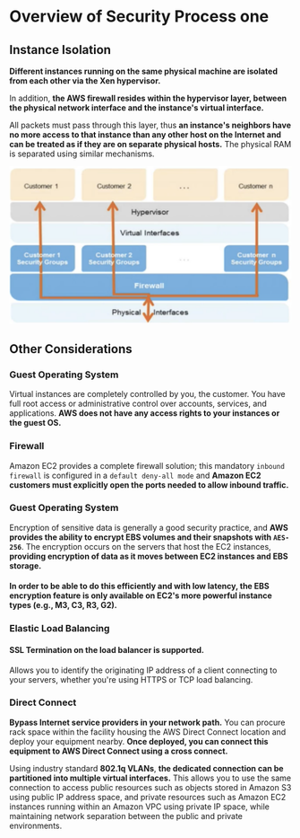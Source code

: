 # Overview of Security Process one

## Instance Isolation

**Different instances running on the same physical machine are isolated from each other via the Xen hypervisor.** 

In addition, **the AWS firewall resides within the hypervisor layer, between the physical network interface and the instance's virtual interface.** 

All packets must pass through this layer, thus **an instance's neighbors have no more access to that instance than any other host on the Internet and can be treated as if they are on separate physical hosts.** The physical RAM is separated using similar mechanisms.  


![Alt Image Text](images/2_1.jpg "body image")

## Other Considerations

### Guest Operating System

Virtual instances are completely controlled by you, the customer. You have full root access or administrative control over accounts, services, and applications. **AWS does not have any access rights to your instances or the guest OS.** 

### Firewall

Amazon EC2 provides a complete firewall solution; this mandatory `inbound firewall` is configured in a `default deny-all mode` and **Amazon EC2 customers must explicitly open the ports needed to allow inbound traffic.** 

### Guest Operating System

Encryption of sensitive data is generally a good security practice, and **AWS provides the ability to encrypt EBS volumes and their snapshots with `AES-256`**. The encryption occurs on the servers that host the EC2 instances, **providing encryption of data as it moves between EC2 instances and EBS storage.** 

#### In order to be able to do this efficiently and with low latency, the EBS encryption feature is only available on EC2's more powerful instance types (e.g., M3, C3, R3, G2). 



### Elastic Load Balancing

#### SSL Termination on the load balancer is supported. 

Allows you to identify the originating IP address of a client connecting to your servers, whether you're using HTTPS or TCP load balancing. 

### Direct Connect 

**Bypass Internet service providers in your network path.**  You can procure rack space within the facility housing the AWS Direct Connect location and deploy your equipment nearby. **Once deployed, you can connect this equipment to AWS Direct Connect using a cross connect.** 

Using industry standard **802.1q VLANs**, **the dedicated connection can be partitioned into multiple virtual interfaces.** This allows you to use the same connection to access public resources such as objects stored in Amazon S3 using public IP address space, and private resources such as Amazon EC2 instances running within an Amazon VPC using private IP space, while maintaining network separation between the public and private environments. 


